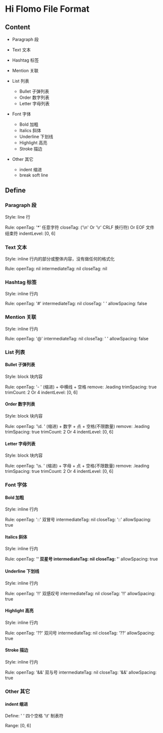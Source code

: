 
#  Hi Flomo File Format

## Content

- Paragraph 段
- Text 文本

- Hashtag 标签
- Mention 关联

- List 列表
    - Bullet 子弹列表
    - Order 数字列表
    - Letter 字母列表

- Font 字体
    - Bold 加粗
    - Italics 斜体
    - Underline 下划线
    - Highlight 高亮
    - Stroke 描边
    
- Other 其它
    - indent 缩进
    - break
        soft
        line
        
## Define

### Paragraph 段

Style: line 行

Rule: 
    openTag: '*' 任意字符
    closeTag: ('\n' Or '\r' CRLF 换行符) Or EOF 文件结束符
    indentLevel: [0, 6]
    
### Text 文本

Style: inline 行内的部分或整体内容，没有做任何的格式化

Rule: 
    openTag: nil
    intermediateTag: nil
    closeTag: nil

### Hashtag 标签
    
Style: inline 行内

Rule: 
    openTag: '#'
    intermediateTag: nil
    closeTag: ' '
    allowSpacing: false
    
### Mention 关联

Style: inline 行内

Rule:
    openTag: '@'
    intermediateTag: nil
    closeTag: ' '
    allowSpacing: false
    
### List 列表

#### Bullet 子弹列表

Style: block 块内容

Rule:
    openTag: '- ' (缩进) + 中横线 + 空格
    remove: .leading
    trimSpacing: true
    trimCount: 2 Or 4
    indentLevel: [0, 6]

#### Order 数字列表

Style: block 块内容

Rule:
    openTag: '\d. ' (缩进) + 数字 + 点 + 空格(不限数量)
    remove: .leading
    trimSpacing: true
    trimCount: 2 Or 4
    indentLevel: [0, 6]

#### Letter 字母列表

Style: block 块内容

Rule:
    openTag: '\s. ' (缩进) + 字母 + 点 + 空格(不限数量)
    remove: .leading
    trimSpacing: true
    trimCount: 2 Or 4
    indentLevel: [0, 6] 

### Font 字体

#### Bold 加粗

Style: inline 行内

Rule:
    openTag: '::' 双冒号
    intermediateTag: nil
    closeTag: '::'
    allowSpacing: true
    
#### Italics 斜体

Style: inline 行内

Rule:
    openTag: '**' 双星号
    intermediateTag: nil
    closeTag: '**'
    allowSpacing: true

#### Underline 下划线

Style: inline 行内

Rule:
    openTag: '!!' 双感叹号
    intermediateTag: nil
    closeTag: '!!'
    allowSpacing: true

#### Highlight 高亮

Style: inline 行内

Rule:
    openTag: '??' 双问号
    intermediateTag: nil
    closeTag: '??'
    allowSpacing: true
    
#### Stroke 描边

Style: inline 行内

Rule:
    openTag: '&&' 双与号
    intermediateTag: nil
    closeTag: '&&'
    allowSpacing: true
    

### Other 其它

#### indent 缩进

Define:
    '    ' 四个空格
    '\t' 制表符

Range: 
    [0, 6]


